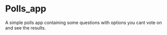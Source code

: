 # Polls_app
A simple polls app containing some questions with options you cant vote on and see the results.
